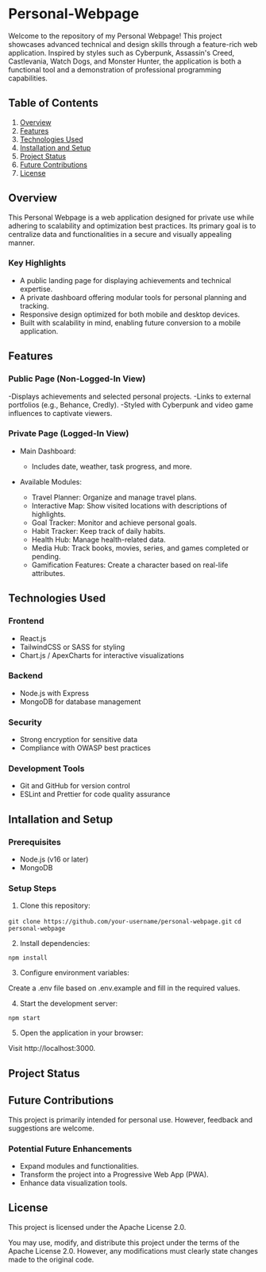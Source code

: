 # Personal-Webpage

Welcome to the repository of my Personal Webpage! This project showcases advanced technical and design skills through a feature-rich web application. Inspired by styles such as Cyberpunk, Assassin's Creed, Castlevania, Watch Dogs, and Monster Hunter, the application is both a functional tool and a demonstration of professional programming capabilities.

## Table of Contents
1. [Overview](#overview)
2. [Features](#features)
3. [Technologies Used](#technologies-used)
4. [Installation and Setup](#intallation-and-setup)
5. [Project Status](#project-status)
6. [Future Contributions](#future-contributions)
7. [License](#license)

## Overview
This Personal Webpage is a web application designed for private use while adhering to scalability and optimization best practices. Its primary goal is to centralize data and functionalities in a secure and visually appealing manner.

### Key Highlights
- A public landing page for displaying achievements and technical expertise.
- A private dashboard offering modular tools for personal planning and tracking.
- Responsive design optimized for both mobile and desktop devices.
- Built with scalability in mind, enabling future conversion to a mobile application.

## Features

### Public Page (Non-Logged-In View)

-Displays achievements and selected personal projects.
-Links to external portfolios (e.g., Behance, Credly).
-Styled with Cyberpunk and video game influences to captivate viewers.

### Private Page (Logged-In View)

- Main Dashboard:
    - Includes date, weather, task progress, and more.

- Available Modules:
    - Travel Planner: Organize and manage travel plans.
    - Interactive Map: Show visited locations with descriptions of highlights.
    - Goal Tracker: Monitor and achieve personal goals.
    - Habit Tracker: Keep track of daily habits.
    - Health Hub: Manage health-related data.
    - Media Hub: Track books, movies, series, and games completed or pending.
    - Gamification Features: Create a character based on real-life attributes.


## Technologies Used

### Frontend

- React.js
- TailwindCSS or SASS for styling
- Chart.js / ApexCharts for interactive visualizations

### Backend

- Node.js with Express
- MongoDB for database management

### Security

- Strong encryption for sensitive data
- Compliance with OWASP best practices

### Development Tools

- Git and GitHub for version control
- ESLint and Prettier for code quality assurance

## Intallation and Setup

### Prerequisites

- Node.js (v16 or later)
- MongoDB

### Setup Steps

1. Clone this repository:

`git clone https://github.com/your-username/personal-webpage.git`
`cd personal-webpage`

2. Install dependencies:

`npm install`

3. Configure environment variables:

Create a .env file based on .env.example and fill in the required values.

4. Start the development server:

`npm start`

5. Open the application in your browser:

Visit http://localhost:3000.

## Project Status

## Future Contributions

This project is primarily intended for personal use. However, feedback and suggestions are welcome.

### Potential Future Enhancements

- Expand modules and functionalities.
- Transform the project into a Progressive Web App (PWA).
- Enhance data visualization tools.

## License

This project is licensed under the Apache License 2.0.

You may use, modify, and distribute this project under the terms of the Apache License 2.0. However, any modifications must clearly state changes made to the original code.
